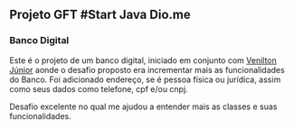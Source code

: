 ## Projeto GFT #Start Java Dio.me

### Banco Digital

Este é o projeto de um banco digital, iniciado em conjunto com [Venilton Júnior](https://github.com/falvojr) aonde o desafio proposto era incrementar mais as funcionalidades do Banco.
Foi adicionado endereço, se é pessoa física ou jurídica, assim como seus dados como telefone, cpf e/ou cnpj.

Desafio excelente no qual me ajudou a entender mais as classes e suas funcionalidades.

